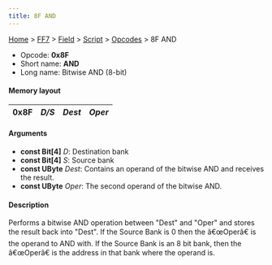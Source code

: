 ```yaml
---
title: 8F AND
---
```


[Home](../../../../Main%20Page.md.md) > [FF7](../../../../FF7.md) > [Field](../../../Field.md) > [Script](../../Script.md) > [Opcodes](../Opcodes.md) > 8F AND

-   Opcode: **0x8F**
-   Short name: **AND**
-   Long name: Bitwise AND (8-bit)

#### Memory layout

| 0x8F | *D/S* | *Dest* | *Oper* |
|------|-------|--------|--------|

#### Arguments

-   **const Bit\[4\]** *D*: Destination bank
-   **const Bit\[4\]** *S*: Source bank
-   **const UByte** *Dest*: Contains an operand of the bitwise AND and
    receives the result.
-   **const UByte** *Oper*: The second operand of the bitwise AND.

#### Description

Performs a bitwise AND operation between "Dest" and "Oper" and stores
the result back into "Dest". If the Source Bank is 0 then the â€œOperâ€
is the operand to AND with. If the Source Bank is an 8 bit bank, then
the â€œOperâ€ is the address in that bank where the operand is.

